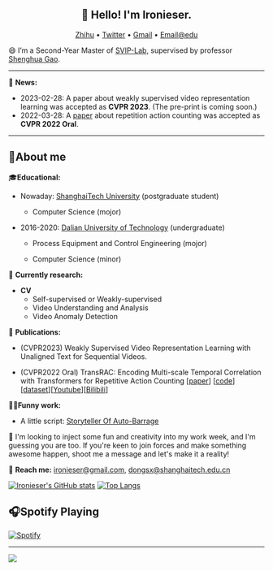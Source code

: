 <!-- ### Hi there, I'm **Sixun Dong** !👋 -->
<h2 align="center">👋 Hello! I'm  Ironieser.   </h2>
<p align="center">
  <a href="https://www.zhihu.com/people/ironieser">Zhihu</a> •
  <a href="https://twitter.com/ironieser">Twitter</a> •
  <a href = "mailto:ironieser@gmail.com">Gmail</a> •
  <a href = "mailto:dongsx@shanghaitech.edu.cn">Email@edu</a>
</p>

 
😄 I’m a Second-Year Master of [SVIP-Lab](https://svip-lab.github.io/team.html), supervised by professor [Shenghua Gao](https://scholar.google.com/citations?hl=zh-CN&user=fe-1v0MAAAAJ).


- - -
🎉 **News:**
- 2023-02-28: A paper about weakly supervised video representation learning was accepted as **CVPR 2023**. (The pre-print is coming soon.)
- 2022-03-28: A [paper](https://arxiv.org/abs/2204.01018) about repetition action counting was accepted as **CVPR 2022 Oral**.
---

## 👶About me

🎓**Educational:**

* Nowaday: [ShanghaiTech University](https://www.shanghaitech.edu.cn/) (postgraduate student)

    - Computer Science (mojor)


* 2016-2020: [Dalian University of Technology](https://www.dlut.edu.cn) (undergraduate)

    - Process Equipment and Control Engineering (mojor)

    - Computer Science (minor)

🔭 **Currently research:**
 * **CV**
     * Self-supervised or Weakly-supervised 
     * Video Understanding and Analysis
     * Video Anomaly Detection  

📄 **Publications:**
  
  * (CVPR2023) Weakly Supervised Video Representation Learning with Unaligned Text for Sequential Videos. 

 * (CVPR2022 Oral) TransRAC: Encoding Multi-scale Temporal Correlation with Transformers for Repetitive Action Counting [[paper](https://arxiv.org/abs/2204.01018)] [[code](https://github.com/SvipRepetitionCounting/TransRAC)][[dataset](https://svip-lab.github.io/dataset/RepCount_dataset.html)][[Youtube](https://youtu.be/SFpUS9mHHpk)][[Bilibili](https://www.bilibili.com/video/BV1B94y1S7oP?share_source=copy_web)]

 👨‍🦽**Funny work:**

* A little script: [Storyteller Of Auto-Barrage](https://github.com/Ironieser/Storyteller_Of_Auto-Barrage)

👯 I'm looking to inject some fun and creativity into my work week, and I'm guessing you are too. If you're keen to join forces and make something awesome happen, shoot me a message and let's make it a reality! 

📧 **Reach me:** ironieser@gmail.com, dongsx@shanghaitech.edu.cn

[![Ironieser's GitHub stats](https://github-readme-stats.vercel.app/api?username=Ironieser&count_private=true&show_icons=true)](https://github.com/anuraghazra/github-readme-stats) [![Top Langs](https://github-readme-stats.vercel.app/api/top-langs/?username=Ironieser&layout=compact&hide=jupyter%20notebook)](https://github.com/anuraghazra/github-readme-stats)
## 🎧Spotify Playing 

[![Spotify](https://spotify-playing-ironieser.vercel.app/api/spotify)](https://open.spotify.com/user/Ironieser)

---

![](https://komarev.com/ghpvc/?username=Ironieser&style=flat-square) 

<!--
**Ironieser/Ironieser** is a ✨ _special_ ✨ repository because its `README.md` (this file) appears on your GitHub profile.

Here are some ideas to get you started:

- 🔭 I’m currently working on ...
- 🌱 I’m currently learning ...
- 👯 I’m looking to collaborate on ...
- 🤔 I’m looking for help with ...
- 💬 Ask me about ...
- 📫 How to reach me: ...
- 😄 Pronouns: ...
- ⚡ Fun fact: ...
-->
